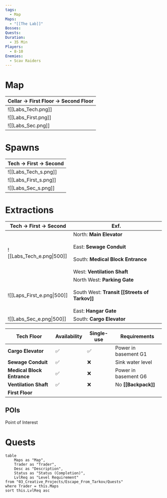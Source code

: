 ```yaml
---
tags:
  - Map
Maps:
  - "[[The Lab]]"
Bosses: 
Quests: 
Duration:
  - 35 Min
Players:
  - 8-10
Enemies:
  - Scav Raiders
---
```


# Map

| Cellar -> First Floor -> Second Floor |
| ------------------------------------- |
| ![[Labs_Tech.png]]                    |
| ![[Labs_First.png]]                   |
| ![[Labs_Sec.png]]                     |

# Spawns

| Tech -> First -> Second |
| ----------------------- |
| ![[Labs_Tech_s.png]]    |
| ![[Labs_First_s.png]]   |
| ![[Labs_Sec_s.png]]     |
# Extractions

| Tech -> First -> Second    | Exf.                                                                                                                                 |
| -------------------------- | ------------------------------------------------------------------------------------------------------------------------------------ |
| ![[Labs_Tech_e.png\|500]]  | North: **Main Elevator**<br><br>East: **Sewage Conduit**<br><br>South: **Medical Block Entrance**<br><br>West: **Ventilation Shaft** |
| ![[Laps_First_e.png\|500]] | North West: **Parking Gate**<br><br>South West: **Transit [[Streets of Tarkov]]**<br><br>East: **Hangar Gate**                       |
| ![[Labs_Sec_e.png\|500]]   | South: **Cargo Elevator**                                                                                                            |

| **Tech Floor**             | Availability | Single-use | Requirements         |
| -------------------------- | ------------ | ---------- | -------------------- |
| **Cargo Elevator**         | ✅            | ✅          | Power in basement G1 |
| **Sewage Conduit**         | ✅            | ❌          | Sink water level     |
| **Medical Block Entrance** | ✅            | ❌          | Power in basement G6 |
| **Ventilation Shaft**      | ✅            | ❌          | No **[[Backpack]]**  |
| **First Floor**            |              |            |                      |
## POIs

Point of Interest
# Quests

```dataview
table 
    Maps as "Map", 
    Trader as "Trader", 
    Desc as "Description", 
    Status as "Status (Completion)", 
    LvlReq as "Level Requirement"
from "03_Creative_Projects/Escape_From_Tarkov/Quests"
where Trader = this.Maps
sort this.LvlReq asc
```



